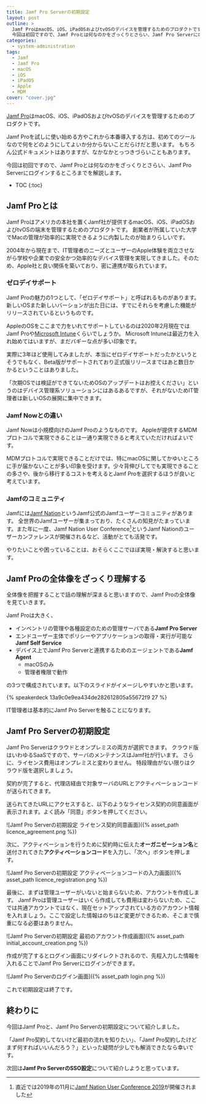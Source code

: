 ```yaml
---
title: Jamf Pro Serverの初期設定
layout: post
outline: >
  Jamf ProはmacOS、iOS、iPadOSおよびtvOSのデバイスを管理するためのプロダクトです。
  今回は初回ですので、Jamf Proとは何なのかをざっくりとさらい、Jamf Pro Serverにログインするところまでを解説します。
categories:
  - system-administration
tags:
  - Jamf
  - Jamf Pro
  - macOS
  - iOS
  - iPadOS
  - Apple
  - MDM
cover: "cover.jpg"
---
```


[Jamf Pro](https://www.jamf.com/ja/products/jamf-pro/)はmacOS、iOS、iPadOSおよびtvOSのデバイスを管理するためのプロダクトです。

Jamf Proを試しに使い始める方やこれから本番導入する方は、初めてのツールなので何をどのようにしてよいか分からないことだらけだと思います。
もちろん公式ドキュメントはありますが、なかなかとっつきづらいこともあります。

今回は初回ですので、Jamf Proとは何なのかをざっくりとさらい、Jamf Pro Serverにログインするところまでを解説します。

* TOC
{:toc}

## Jamf Proとは

Jamf Proはアメリカの本社を置くJamf社が提供するmacOS、iOS、iPadOSおよびtvOSの端末を管理するためのプロダクトです。
創業者が所属していた大学でMacの管理が効率的に実現できるように内製したのが始まりらしいです。

2004年から現在まで、IT管理者のニーズとユーザーのApple体験を両立させながら学校や企業での安全かつ効率的なデバイス管理を実現してきました。そのため、Apple社と良い関係を築いており、密に連携が取られています。

### ゼロデイサポート

Jamf Proの魅力の1つとして、「ゼロデイサポート」と呼ばれるものがあります。新しいOSまた新しいバーションが出た日には、すでにそれらを考慮した機能がリリースされているというものです。

AppleのOSをここまで力をいれてサポートしているのは2020年2月現在ではJamf Proや[Microsoft Intune](https://www.microsoft.com/ja-jp/microsoft-365/enterprise-mobility-security/microsoft-intune)くらいでしょうか。
Microsoft Intuneは最近力を入れ始めてはいますが、まだバギーな点が多い印象です。

実際に3年ほど使用してみましたが、本当にゼロデイサポートだったかというとそうでもなく、Beta版がサポートされており正式版リリースまではあと数日かかるということはありました。

「次期OSでは検証ができてないためOSのアップデートはお控えください」というのはデバイス管理系ソリューションにはあるあるですが、それがないためIT管理者は新しいOSの展開に集中できます。

### Jamf Nowとの違い

Jamf Nowは小規模向けのJamf Proのようなものです。
Appleが提供するMDMプロトコルで実現できることは一通り実現できると考えていただければよいです。

MDMプロトコルで実現できることだけでは、特にmacOSに関してかゆいところに手が届かないことが多い印象を受けます。少々背伸びしてでも実現できることの多さや、後から移行するコストを考えるとJamf Proを選択するほうが良いと考えています。

### Jamfのコミュニティ

Jamfには[Jamf Nation](https://www.jamf.com/jamf-nation/)というJamf公式のJamfユーザーコミュニティがあります。
全世界のJamfユーザーが集まっており、たくさんの知見がたまっています。また年に一度、Jamf Nation User Conference[^jamf-nation-user-conference-2019]というJamf Nationのユーザーカンファレンスが開催されるなど、活動がとても活発です。

やりたいことや困っていることは、おそらくここでほぼ実現・解決すると思います。

[^jamf-nation-user-conference-2019]: 直近では2019年の11月に[Jamf Nation User Conference 2019](https://www.jamf.com/events/jamf-nation-user-conference/2019/)が開催されました

## Jamf Proの全体像をざっくり理解する

全体像を把握することで話の理解が深まると思いますので、Jamf Proの全体像を見ていきます。

Jamf Proは大きく、

* インベントリの管理や各種設定のための管理サーバである**Jamf Pro Server**
* エンドユーザー主体でポリシーやアプリケーションの取得・実行が可能な**Jamf Self Service**
* デバイス上でJamf Pro Serverと連携するためのエージェントである**Jamf Agent**
  * macOSのみ
  * 管理者権限で動作

の3つで構成されています。以下のスライドがイメージしやすいかと思います。

{% speakerdeck 13a9c0e9ea434de282612805a55672f9 27 %}

IT管理者は基本的にJamf Pro Serverを触ることになります。

## Jamf Pro Serverの初期設定

Jamf Pro Serverはクラウドとオンプレミスの両方が選択できます。
クラウド版はいわゆるSaaSですので、サーバのメンテナンスはJamf社が行います。
さらに、ライセンス費用はオンプレミスと変わりません。
特段理由がない限りはクラウド版を選択しましょう。

契約が完了すると、代理店経由で対象サーバのURLとアクティベーションコードが送られてきます。

送られてきたURLにアクセスすると、以下のようなライセンス契約の同意画面が表示されます。よく読み「同意」ボタンを押してください。

![Jamf Pro Serverの初期設定 ライセンス契約同意画面]({% asset_path licence_agreement.png %})

次に、アクティベーションを行うために契約時に伝えた**オーガニゼーション名**と送付されてきた**アクティベーションコード**を入力し、「次へ」ボタンを押します。

![Jamf Pro Serverの初期設定 アクティベーションコードの入力画面]({% asset_path licence_registration.png %})

最後に、まずは管理ユーザーがいないと始まらないため、アカウントを作成します。
Jamf Proは管理ユーザーはいくら作成しても費用は変わらないため、ここでは共通アカウントではなく、現在セットアップされている方のアカウント情報を入れましょう。ここで設定した情報はのちほど変更ができるため、そこまで慎重になる必要はありません。

![Jamf Pro Serverの初期設定 最初のアカウント作成画面]({% asset_path initial_account_creation.png %})

作成が完了するとログイン画面にリダイレクトされるので、先程入力した情報を入れることでJamf Pro Serverにログインができます。

![Jamf Pro Serverのログイン画面]({% asset_path login.png %})

これで初期設定は終了です。

## 終わりに

今回はJamf Proと、Jamf Pro Serverの初期設定について紹介しました。

「Jamf Pro契約してないけど最初の流れを知りたい」、「Jamf Pro契約したけどまず何すればいいんだろう？」といった疑問が少しでも解消できたなら幸いです。

次回は**Jamf Pro ServerのSSO設定**について紹介しようと思っています。
